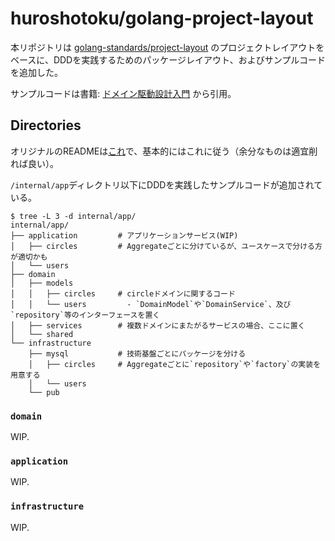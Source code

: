 # huroshotoku/golang-project-layout

本リポジトリは [golang-standards/project-layout](https://github.com/golang-standards/project-layout) のプロジェクトレイアウトをベースに、DDDを実践するためのパッケージレイアウト、およびサンプルコードを追加した。

サンプルコードは書籍: [ドメイン駆動設計入門](https://www.amazon.co.jp/dp/479815072X) から引用。

## Directories

オリジナルのREADMEは[これ]()で、基本的にはこれに従う（余分なものは適宜削れば良い）。

`/internal/app`ディレクトリ以下にDDDを実践したサンプルコードが追加されている。

```
$ tree -L 3 -d internal/app/
internal/app/
├── application         # アプリケーションサービス(WIP)
│   ├── circles         # Aggregateごとに分けているが、ユースケースで分ける方が適切かも
│   └── users
├── domain
│   ├── models
│   │   ├── circles     # circleドメインに関するコード
│   │   └── users         - `DomainModel`や`DomainService`、及び`repository`等のインターフェースを置く
│   ├── services        # 複数ドメインにまたがるサービスの場合、ここに置く
│   └── shared
└── infrastructure
    ├── mysql           # 技術基盤ごとにパッケージを分ける
    │   ├── circles     # Aggregateごとに`repository`や`factory`の実装を用意する
    │   └── users
    └── pub
```

### `domain`

WIP.

### `application`

WIP.

### `infrastructure`

WIP.
